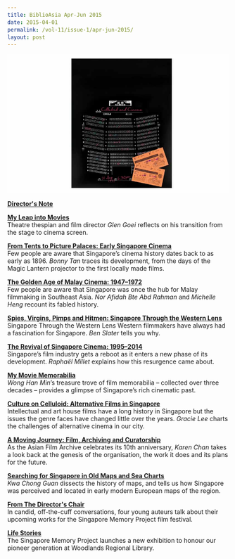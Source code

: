 ```yaml
---
title: BiblioAsia Apr-Jun 2015
date: 2015-04-01
permalink: /vol-11/issue-1/apr-jun-2015/
layout: post
---
```

<img src="/images/vol-11-issue-1/background/cover.jpg">

[<b>Director's Note</b>](/vol-11/issue-1/apr-jun-2015/director-note)

[<b>My Leap into Movies</b>](/vol-11/issue-1/apr-jun-2015/leap-into-movie)<br>Theatre thespian and film director *Glen Goei* reflects on his transition from the stage to cinema screen.


[<b>From Tents to Picture Palaces: Early Singapore Cinema</b>](/vol-11/issue-1/apr-jun-2015/early-sg-cinema)<br>Few people are aware that Singapore’s cinema history dates back to as early as 1896. *Bonny Tan* traces its development, from the days of the Magic Lantern projector to the first locally made films.


[<b>The Golden Age of Malay Cinema: 1947–1972</b>](/vol-11/issue-1/apr-jun-2015/ga-malay-cinema)<br>Few people are aware that Singapore was once the hub for Malay filmmaking in Southeast Asia. *Nor Afidah Bte Abd Rahman* and *Michelle Heng* recount its fabled history.


[<b>Spies, Virgins, Pimps and Hitmen: Singapore Through the Western Lens</b>](/vol-11/issue-1/apr-jun-2015/svph)<br>Singapore Through the Western Lens Western filmmakers have always had a fascination for Singapore. *Ben Slater* tells you why.


[<b>The Revival of Singapore Cinema: 1995–2014</b>](/vol-11/issue-1/apr-jun-2015/revival-sg-cinema)<br>Singapore’s film industry gets a reboot as it enters a new phase of its development. *Raphaël Millet* explains how this resurgence came about.


[<b>My Movie Memorabilia</b>](/vol-11/issue-1/apr-jun-2015/movie-memorabilia)<br>*Wong Han Min*’s treasure trove of film memorabilia – collected over three decades – provides a glimpse of Singapore’s rich cinematic past.


[<b>Culture on Celluloid: Alternative Films in Singapore</b>](/vol-11/issue-1/apr-jun-2015/culture-on-celluloid)<br>Intellectual and art house films have a long history in Singapore but the issues the genre faces have changed little over the years. *Gracie Lee* charts the challenges of alternative cinema in our city. 

[<b>A Moving Journey: Film, Archiving and Curatorship</b>](/vol-11/issue-1/apr-jun-2015/moving-journey)<br>As the Asian Film Archive celebrates its 10th anniversary, *Karen Chan* takes a look back at the genesis of the organisation, the work it does and its plans for the future.


[<b>Searching for Singapore in Old Maps and Sea Charts</b>](/vol-11/issue-1/apr-jun-2015/search-sg-old-map)<br>*Kwa Chong Guan* dissects the history of maps, and tells us how Singapore was perceived and located in early modern European maps of the region.

[<b>From The Director's Chair</b>](/vol-11/issue-1/apr-jun-2015/director-chair)<br>In candid, off-the-cuff conversations, four young auteurs talk about their upcoming works for the Singapore Memory Project film festival.

[<b>Life Stories</b>](/vol-11/issue-1/apr-jun-2015/life-stories)<br>The Singapore Memory Project launches a new exhibition to honour our pioneer generation at Woodlands Regional Library.